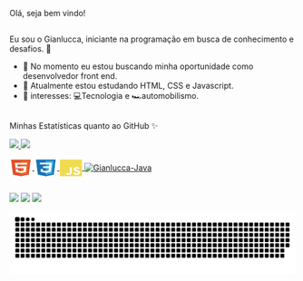 Olá, seja bem vindo!

##

Eu sou o Gianlucca, iniciante na programação em busca de conhecimento e desafios. 💪


- 🔭 No momento eu estou buscando minha oportunidade como desenvolvedor front end.
- 🌱 Atualmente estou estudando HTML, CSS e Javascript.
- 🤔 interesses: 💻Tecnologia e 🏎automobilismo.

##

Minhas Estatísticas quanto ao GitHub ✨

<div>
  <a href="https://github.com/gianluccaagostini">
  <img height="160em" src="https://github-readme-stats.vercel.app/api?username=gianluccaagostini&show_icons=true&theme=github_dark&include_all_commits=true&count_private=true"/>
  <img height="160em" src="https://github-readme-stats.vercel.app/api/top-langs/?username=gianluccaagostini&layout=compact&langs_count=7&theme=github_dark"/>
</div>

<div style="display: inline_block"><br>
  <img align="center" alt="Gianlucca-HTML" height="30" width="40" src="https://raw.githubusercontent.com/devicons/devicon/master/icons/html5/html5-original.svg">
  <img align="center" alt="Gianlucca-CSS" height="30" width="40" src="https://raw.githubusercontent.com/devicons/devicon/master/icons/css3/css3-original.svg">
  <img align="center" alt="Gianlucca-Js" height="30" width="40" src="https://raw.githubusercontent.com/devicons/devicon/master/icons/javascript/javascript-plain.svg">
  <img align="center" alt="Gianlucca-Java" height="30" width="40" src="https://cdn.jsdelivr.net/gh/devicons/devicon/icons/java/java-original-wordmark.svg" />
</div> 
  
 ##
  
 <div style="display: inline_block"> 
  <a href = "mailto:gianluccaagostini97@gmail.com"><img src="https://img.shields.io/badge/-Gmail-%23333?style=for-the-badge&logo=gmail&logoColor=white" target="_blank"></a>
  <a href="https://www.linkedin.com/in/gianlucca-agostini-849633b3/" target="_blank"><img src="https://img.shields.io/badge/-LinkedIn-%230077B5?style=for-the-badge&logo=linkedin&logoColor=white" target="_blank"></a> 
  <a href="https://www.instagram.com/gianluccaagostini/" target="_blank"><img src="https://img.shields.io/badge/-Instagram-%23E4405F?style=for-the-badge&logo=instagram&logoColor=white"></a>
 </div> 
  
![Snake animation](https://github.com/gianluccaagostini/gianluccaagostini/blob/output/github-contribution-grid-snake.svg)
  
